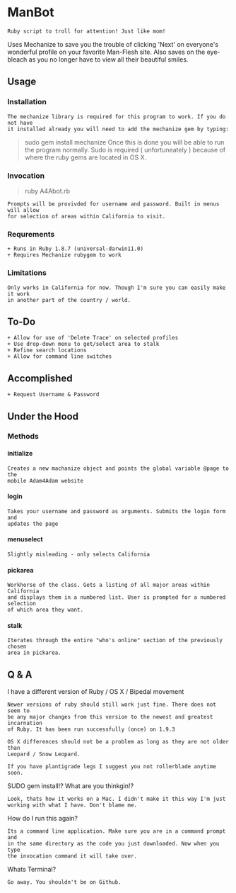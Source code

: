 ManBot
===========

    Ruby script to troll for attention! Just like mom!

Uses Mechanize to save you the trouble of clicking 'Next' on everyone's
wonderful profile on your favorite Man-Flesh site. Also saves on the eye-bleach
as you no longer have to view all their beautiful smiles.

Usage
-----------

### Installation

    The mechanize library is required for this program to work. If you do not have
    it installed already you will need to add the mechanize gem by typing:
> sudo gem install mechanize
    Once this is done you will be able to run the program normally. Sudo is
    required ( unfortuneately ) because of where the ruby gems are located in
    OS X.

### Invocation

> ruby A4Abot.rb

    Prompts will be provivded for username and password. Built in menus will allow
    for selection of areas within California to visit.

### Requrements
    + Runs in Ruby 1.8.7 (universal-darwin11.0)
    + Requires Mechanize rubygem to work

### Limitations
    Only works in California for now. Though I'm sure you can easily make it work
    in another part of the country / world.

To-Do
---------------

    + Allow for use of 'Delete Trace' on selected profiles
    + Use drop-down menu to get/select area to stalk
    + Refine search locations
    + Allow for command line switches

Accomplished
----------------

    + Request Username & Password 

Under the Hood
-----------------

### Methods

#### initialize
    Creates a new machanize object and points the global variable @page to the
    mobile Adam4Adam website

#### login
    Takes your username and password as arguments. Submits the login form and
    updates the page

#### menuselect
    Slightly misleading - only selects California

#### pickarea
    Workhorse of the class. Gets a listing of all major areas within California
    and displays them in a numbered list. User is prompted for a numbered selection
    of which area they want.

#### stalk
    Iterates through the entire "who's online" section of the previously chosen
    area in pickarea.

Q & A
-----------

I have a different version of Ruby / OS X / Bipedal movement

    Newer versions of ruby should still work just fine. There does not seem to
    be any major changes from this version to the newest and greatest incarnation
    of Ruby. It has been run successfully (once) on 1.9.3

    OS X differences should not be a problem as long as they are not older than
    Leopard / Snow Leopard.

    If you have plantigrade legs I suggest you not rollerblade anytime soon.

SUDO gem install!? What are you thinkgin!?

    Look, thats how it works on a Mac. I didn't make it this way I'm just
    working with what I have. Don't blame me.

How do I run this again?

    Its a command line application. Make sure you are in a command prompt and
    in the same directory as the code you just downloaded. Now when you type
    the invocation command it will take over.

Whats Terminal?

    Go away. You shouldn't be on Github.
